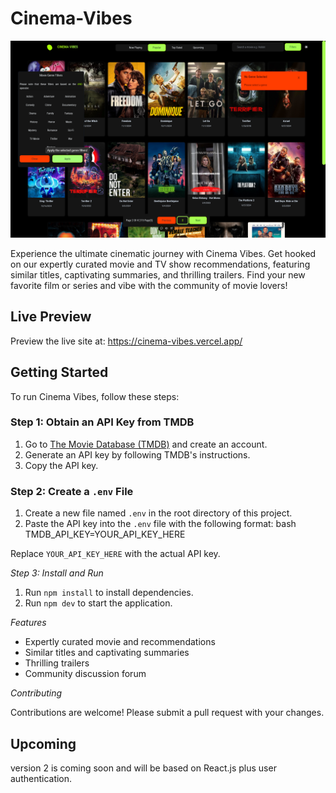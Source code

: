 # Cinema-Vibes

![Cinema-Vibes Screenshot](https://raw.githubusercontent.com/dumisa-sakhile/Cinema-Vibes/main/public/screenshot.png)


Experience the ultimate cinematic journey with Cinema Vibes. Get hooked on our expertly curated movie and TV show recommendations, featuring similar titles, captivating summaries, and thrilling trailers. Find your new favorite film or series and vibe with the community of movie lovers!

## Live Preview

Preview the live site at: https://cinema-vibes.vercel.app/

## Getting Started

To run Cinema Vibes, follow these steps:

### Step 1: Obtain an API Key from TMDB

1. Go to [The Movie Database (TMDB)](https://www.themoviedb.org/) and create an account.
2. Generate an API key by following TMDB's instructions.
3. Copy the API key.

### Step 2: Create a `.env` File

1. Create a new file named `.env` in the root directory of this project.
2. Paste the API key into the `.env` file with the following format:
bash
TMDB_API_KEY=YOUR_API_KEY_HERE

Replace `YOUR_API_KEY_HERE` with the actual API key.

*Step 3: Install and Run*

1. Run `npm install` to install dependencies.
2. Run `npm dev` to start the application.

*Features*

- Expertly curated movie and recommendations
- Similar titles and captivating summaries
- Thrilling trailers
- Community discussion forum

*Contributing*

Contributions are welcome! Please submit a pull request with your changes.

## Upcoming

version 2 is coming soon and will be based on React.js plus user authentication.
